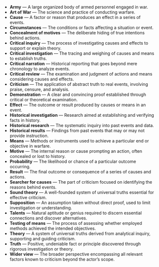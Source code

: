 - **Army** — A large organized body of armed personnel engaged in war.
- **Art of War** — The science and practice of conducting warfare.
- **Cause** — A factor or reason that produces an effect in a series of events.
- **Circumstances** — The conditions or facts affecting a situation or event.
- **Concealment of motives** — The deliberate hiding of true intentions behind actions.
- **Critical inquiry** — The process of investigating causes and effects to support or explain theory.
- **Critical investigation** — The tracing and weighing of causes and means to establish truths.
- **Critical narration** — Historical reporting that goes beyond mere chronology to analyze events.
- **Critical review** — The examination and judgment of actions and means considering causes and effects.
- **Criticism** — The application of abstract truth to real events, involving praise, censure, and analysis.
- **Demonstration** — A clear and convincing proof established through critical or theoretical examination.
- **Effect** — The outcome or result produced by causes or means in an event.
- **Historical investigation** — Research aimed at establishing and verifying facts in history.
- **Historical research** — The systematic inquiry into past events and data.
- **Historical results** — Findings from past events that may or may not provide instruction.
- **Means** — Methods or instruments used to achieve a particular end or objective in warfare.
- **Motive** — The internal reason or cause prompting an action, often concealed or lost to history.
- **Probability** — The likelihood or chance of a particular outcome occurring.
- **Result** — The final outcome or consequence of a series of causes and actions.
- **Searcher for causes** — The part of criticism focused on identifying the reasons behind events.
- **Sound theory** — A well-founded system of universal truths essential for effective criticism.
- **Supposition** — An assumption taken without direct proof, used to limit investigation or understanding.
- **Talents** — Natural aptitude or genius required to discern essential connections and discover alternatives.
- **Testing of means** — The process of assessing whether employed methods achieved the intended objectives.
- **Theory** — A system of universal truths derived from analytical inquiry, supporting and guiding criticism.
- **Truth** — Positive, undeniable fact or principle discovered through rigorous investigation or theory.
- **Wider view** — The broader perspective encompassing all relevant factors known to criticism beyond the actor’s scope.
